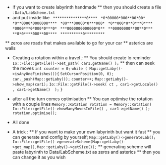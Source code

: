 - If you want to create labyrinth handmade
** then you should create a file  :
``` Data/LabScheme.txt ```
- and put inside like 
``` ***************0****``` 
``` *0*00000*000**00*00*``` 
``` *0**0000*0000000****```
``` *00***00000*0***000*``` 
``` *0**000*0**0***0****``` 
``` *0000***0*000*0***0*``` 
``` ***0000000000000*0**``` 
``` **00000000**00**0***``` 
``` **0*0****000**00****``` 
``` **********0*********``` 

** zeros are roads that makes available to go for your car
** asterics are walls

- Creating a rotation within a travel ;
** You should create Io reminder
``` Io::File::getFile()->set_path( car1.getName() ); ```
** then can seek the moves
``` int counter = 0; ```
``` while ( Map::getLaby()->isAnyOneFinishes()){ ```
``` SetCursorPosition(0, 0); ``` 
``` car._push(Map::getLaby()); ```
``` counter++; ```
``` Map::getLaby()->show_map(car1); ```
``` Io::File::getFile()->seek( ct , car1->getLocale() , car1->getName()  ); ```
```} ```

- after all the turn comes optimisation
** You can optimise the rotation with a couple lines
``` Memory::Rotation rotation = Memory::Rotation( Io::File::getFile()->howManyMovesInFile() , car1->getName() ); ```
``` rotation.optimise(); ```

- All done
- A trick : 
** If you want to make your own labyrinth but want it fast
** you can generate and config by yourself;
``` Map::getLaby()->generateLab(); ```
```	Io::File::getFile()->generateScheme(Map::getLaby()->get_map(),Map::getLaby()->getSize()); ```
** generating scheme will paste labyrinth to Data/LabScheme.txt as zeros and asterics
** then you can change it as you wish

